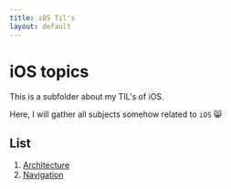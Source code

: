 ```yaml
---
title: iOS Til's
layout: default
---
```


# iOS topics

This is a subfolder about my TIL's of iOS.

Here, I will gather all subjects somehow related to `iOS` :smile_cat:

## List

1. [Architecture](/til/ios/architecture.html)
2. [Navigation](/til/ios/navigations.html)
